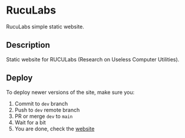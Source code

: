 # RucuLabs

RucuLabs simple static website.

## Description

Static website for RUCULabs (Research on Useless Computer Utilities).

## Deploy

To deploy newer versions of the site, make sure you:

1. Commit to `dev` branch
2. Push to `dev` remote branch
3. PR or merge `dev` to `main`
4. Wait for a bit
5. You are done, check the [website](ruculabs.tech)
